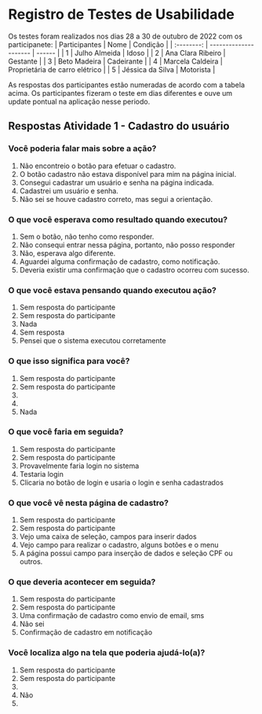 # Registro de Testes de Usabilidade

Os testes foram realizados nos dias 28 a 30 de outubro de 2022 com os participanete:
| Participantes | Nome | Condição |
| :--------: | --------------------- | ------ |
| 1 | Julho Almeida | Idoso |
| 2 | Ana Clara Ribeiro | Gestante |
| 3 | Beto Madeira | Cadeirante |
| 4 | Marcela Caldeira | Proprietária de carro elétrico |
| 5 | Jéssica da Silva | Motorista |

As respostas dos participantes estão numeradas de acordo com a tabela acima. Os participantes fizeram o teste em dias diferentes e ouve um update pontual na aplicação nesse periodo.

## Respostas Atividade 1 - Cadastro do usuário

### Você poderia falar mais sobre a ação?
01. Não encontreio o botão para efetuar o cadastro.
02. O botão cadastro não estava disponível para mim na página inicial.
03. Consegui cadastrar um usuário e senha na página indicada.
04. Cadastrei um usuário e senha.
05. Não sei se houve cadastro correto, mas segui a orientação.

### O que você esperava como resultado quando executou?
01. Sem o botão, não tenho como responder.
02. Não consequi entrar nessa página, portanto, não posso responder
03. Não, esperava algo diferente.
04. Aguardei alguma confirmação de cadastro, como notificação.
05. Deveria existir uma confirmação que o cadastro ocorreu com sucesso.

### O que você estava pensando quando executou ação?
01. Sem resposta do participante
02. Sem resposta do participante
03. Nada
04. Sem resposta
05. Pensei que o sistema executou corretamente

### O que isso significa para você?
01. Sem resposta do participante
02. Sem resposta do participante
03. 
04. 
05. Nada

### O que você faria em seguida?
01. Sem resposta do participante
02. Sem resposta do participante
03. Provavelmente faria login no sistema
04. Testaria login
05. Clicaria no botão de login e usaria o login e senha cadastrados

### O que você vê nesta página de cadastro?
01. Sem resposta do participante
02. Sem resposta do participante
03. Vejo uma caixa de seleção, campos para inserir dados
04. Vejo campo para realizar o cadastro, alguns botões e o menu
05. A página possui campo para inserção de dados e seleção CPF ou outros.

### O que deveria acontecer em seguida?
01. Sem resposta do participante
02. Sem resposta do participante
03. Uma confirmação de cadastro como envio de email, sms
04. Não sei
05. Confirmação de cadastro em notificação

### Você localiza algo na tela que poderia ajudá-lo(a)?
01. Sem resposta do participante
02. Sem resposta do participante
03. 
04. Não
05. 


